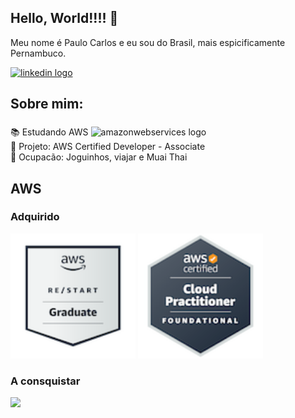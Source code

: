 ## Hello, World!!!! 👋

<p align="left">Meu nome é Paulo Carlos e eu sou do Brasil, mais espicificamente Pernambuco.</p>

[<img src="https://raw.githubusercontent.com/maurodesouza/profile-readme-generator/master/src/assets/icons/social/linkedin/default.svg" width="52" height="40" alt="linkedin logo"/>](https://www.linkedin.com/in/paulocarlosfilho)

###

<h2 align="left">Sobre mim:</h2>

###

<p align="left">📚 Estudando AWS <img src="https://skillicons.dev/icons?i=aws" height="60" alt="amazonwebservices logo"  /><br>🎯 Projeto: AWS Certified Developer - Associate<br>🎲 Ocupacão: Joguinhos, viajar e Muai Thai  </p>

###

## AWS

### Adquirido 
<div align="left">
  <img height="200" src="/logo/aws/confirm/aws-re-start-graduate.png"  />
  <img height="200" src="/logo/aws/confirm/aws-certified-cloud-practitioner.png"  />
</div>

### A consquistar

  <img height="180" src="https://images.credly.com/size/340x340/images/b9feab85-1a43-4f6c-99a5-631b88d5461b/image.png"  />


###




<!--
**paulocarlosfilho/paulocarlosfilho** is a ✨ _special_ ✨ repository because its `README.md` (this file) appears on your GitHub profile.

Here are some ideas to get you started:

- 🔭 I’m currently working on ...
- 🌱 I’m currently learning ...
- 👯 I’m looking to collaborate on ...
- 🤔 I’m looking for help with ...
- 💬 Ask me about ...
- 📫 How to reach me: ...
- 😄 Pronouns: ...
- ⚡ Fun fact: ...
-->

